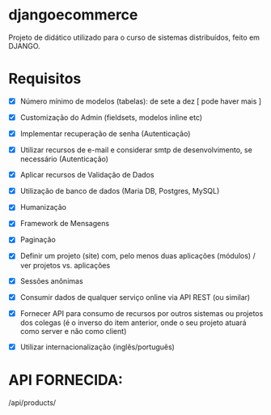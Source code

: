 # djangoecommerce
Projeto de didático utilizado para o curso de sistemas distribuídos, feito em DJANGO.


# Requisitos
- [x] Número mínimo de modelos (tabelas): de sete a dez [ pode haver mais ] 
- [x] Customização do Admin (fieldsets, modelos inline etc)
- [x] Implementar recuperação de senha (Autenticação)
- [x] Utilizar recursos de e-mail e considerar smtp de desenvolvimento, se necessário (Autenticação)
- [x] Aplicar recursos de Validação de Dados 
- [x] Utilização de banco de dados (Maria DB, Postgres, MySQL)
- [x] Humanização
- [x] Framework de Mensagens
- [x] Paginação
- [x] Definir um projeto (site) com, pelo menos duas aplicações (módulos) / ver projetos vs. aplicações
- [x] Sessões anônimas 
- [x] Consumir dados de qualquer serviço online via API REST (ou similar)
- [x] Fornecer API para consumo de recursos por outros sistemas ou projetos dos colegas (é o inverso do item anterior, onde o seu projeto atuará como server e não como client)
- [x] Utilizar internacionalização (inglês/português)




# API FORNECIDA:
/api/products/
